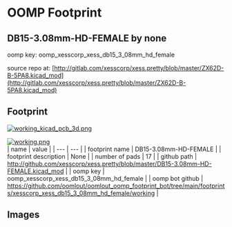 # OOMP Footprint  
## DB15-3.08mm-HD-FEMALE  by none  
  
oomp key: oomp_xesscorp_xess_db15_3_08mm_hd_female  
  
source repo at: [http://gitlab.com/xesscorp/xess.pretty/blob/master/ZX62D-B-5PA8.kicad_mod](http://gitlab.com/xesscorp/xess.pretty/blob/master/ZX62D-B-5PA8.kicad_mod)  
## Footprint  
  
[![working_kicad_pcb_3d.png](working_kicad_pcb_3d_600.png)](working_kicad_pcb_3d.png)  
  
[![working.png](working_600.png)](working.png)  
| name | value | 
| --- | --- | 
| footprint name | DB15-3.08mm-HD-FEMALE | 
| footprint description | None | 
| number of pads | 17 | 
| github path | http://github.com/xesscorp/xess.pretty/blob/master/DB15-3.08mm-HD-FEMALE.kicad_mod | 
| oomp key | oomp_xesscorp_xess_db15_3_08mm_hd_female | 
| oomp bot github | https://github.com/oomlout/oomlout_oomp_footprint_bot/tree/main/footprints/xesscorp_xess_db15_3_08mm_hd_female/working | 
## Images  
